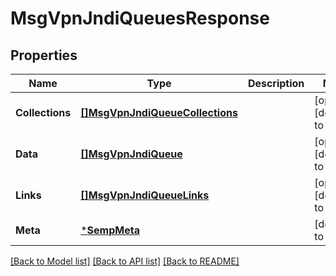 # MsgVpnJndiQueuesResponse

## Properties
Name | Type | Description | Notes
------------ | ------------- | ------------- | -------------
**Collections** | [**[]MsgVpnJndiQueueCollections**](MsgVpnJndiQueueCollections.md) |  | [optional] [default to null]
**Data** | [**[]MsgVpnJndiQueue**](MsgVpnJndiQueue.md) |  | [optional] [default to null]
**Links** | [**[]MsgVpnJndiQueueLinks**](MsgVpnJndiQueueLinks.md) |  | [optional] [default to null]
**Meta** | [***SempMeta**](SempMeta.md) |  | [default to null]

[[Back to Model list]](../README.md#documentation-for-models) [[Back to API list]](../README.md#documentation-for-api-endpoints) [[Back to README]](../README.md)

